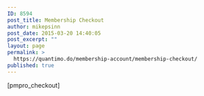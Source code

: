 ```yaml
---
ID: 8594
post_title: Membership Checkout
author: mikepsinn
post_date: 2015-03-20 14:40:05
post_excerpt: ""
layout: page
permalink: >
  https://quantimo.do/membership-account/membership-checkout/
published: true
---
```

[pmpro_checkout]